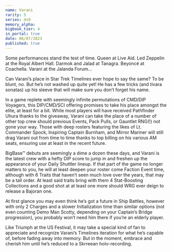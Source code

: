 ```yaml
---
name: Varani
rarity: 5
series: ds9
memory_alpha:
bigbook_tier: 4
in_portal: true
date: 06/07/2023
published: true
---
```


Some performances stand the test of time. Queen at Live Aid. Led Zeppelin at the Royal Albert Hall. Darmok and Jalad at Tanagra. Beyoncé at Coachella. Varani at the Jalanda Forum…

Can Varani’s place in Star Trek Timelines ever hope to say the same? To be blunt, no. But he’s not washed up quite yet! He has a few tricks (and tivara sonatas) up his sleeve that will make sure you don’t forget his name.

In a game replete with seemingly infinite permutations of CMD/DIP Voyagers, this DIP/CMD/SCI offering promises to take his place amongst the elite, at least for a bit. While most players will have received Pathfinder Uhura thanks to the giveaway, Varani can take the place of a number of other top crew should previous Events, Pack Pulls, or Gauntlet RNG(!) not gone your way. Those with deep rosters featuring the likes of Lt. Commander Spock, Inspiring Captain Burnham, and Mirror Mariner will still drag Varani out from time to time thanks to top billing on his various AM seats, ensuring use at least in the recent future.

BigBase™ debuts are seemingly a dime a dozen these days, and Varani is the latest crew with a hefty DIP score to jump in and freshen up the appearance of your Daily Shuttler lineup. If that part of the game no longer matters to you, he will at least deepen your roster come Faction Event time, although with 6 Traits that haven’t seen much love over the years, that may be a tall order. At least said traits bring with them 4 Stat-Boosting Collections and a good shot at at least one more should WRG ever deign to release a Bajoran one.

At first glance you may even think he’s got a future in Ship Battles, however with only 2 Charges and a slower Initialization time than similar options (not even counting Demo Man Scotty, depending on your Captain’s Bridge progression), you probably won’t need him there if you’re an elderly player.

Like Triumph at the US Festival, it may take a special kind of fan to appreciate and recognize Varani’s Timelines iteration for what he’s capable of, before fading away into memory. But in the moment, embrace and cherish him until he’s reduced to a Skrreean holo-recording.
